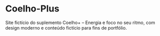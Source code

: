 # Coelho-Plus
Site fictício do suplemento Coelho+ – Energia e foco no seu ritmo, com design moderno e conteúdo fictício para fins de portfólio.
